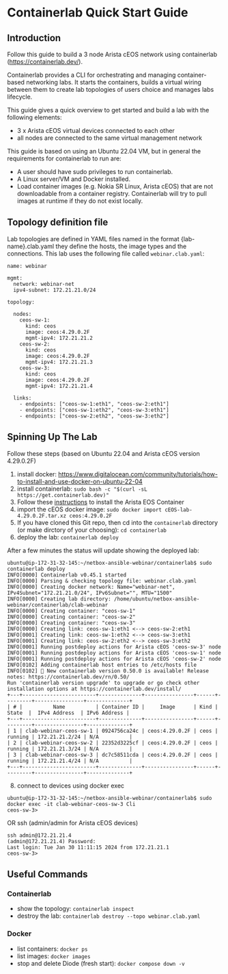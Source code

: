 # Containerlab Quick Start Guide

## Introduction
Follow this guide to build a 3 node Arista cEOS network using containerlab (https://containerlab.dev/). 

Containerlab provides a CLI for orchestrating and managing container-based networking labs. It starts the containers, builds a virtual wiring between them to create lab topologies of users choice and manages labs lifecycle.

This guide gives a quick overview to get started and build a lab with the following elements: 

- 3 x Arista cEOS virtual devices connected to each other
- all nodes are connected to the same virtual management network 

This guide is based on using an Ubuntu 22.04 VM, but in general the requirements for containerlab to run are: 

- A user should have sudo privileges to run containerlab.
- A Linux server/VM and Docker installed.
- Load container images (e.g. Nokia SR Linux, Arista cEOS) that are not downloadable from a container registry. Containerlab will try to pull images at runtime if they do not exist locally. 

## Topology definition file
Lab topologies are defined in YAML files named in the format {lab-name}.clab.yaml they define the hosts, the image types and the connections. This lab uses the following file called `webinar.clab.yaml`:

```
name: webinar

mgmt:
  network: webinar-net
  ipv4-subnet: 172.21.21.0/24

topology:

  nodes:
    ceos-sw-1:
      kind: ceos
      image: ceos:4.29.0.2F
      mgmt-ipv4: 172.21.21.2
    ceos-sw-2:
      kind: ceos
      image: ceos:4.29.0.2F
      mgmt-ipv4: 172.21.21.3
    ceos-sw-3:
      kind: ceos
      image: ceos:4.29.0.2F
      mgmt-ipv4: 172.21.21.4

  links:
    - endpoints: ["ceos-sw-1:eth1", "ceos-sw-2:eth1"]
    - endpoints: ["ceos-sw-1:eth2", "ceos-sw-3:eth1"]
    - endpoints: ["ceos-sw-2:eth2", "ceos-sw-3:eth2"]
```

## Spinning Up The Lab
Follow these steps (based on Ubuntu 22.04 and Arista cEOS version 4.29.0.2F)

1. install docker: https://www.digitalocean.com/community/tutorials/how-to-install-and-use-docker-on-ubuntu-22-04
2. install containerlab: 
`sudo bash -c "$(curl -sL https://get.containerlab.dev)"`
3. Follow these [instructions](https://netlab.tools/labs/ceos/) to install the Arista EOS Container
4. import the cEOS docker image: 
`sudo docker import cEOS-lab-4.29.0.2F.tar.xz ceos:4.29.0.2F`
6. If you have cloned this Git repo, then cd into the `containerlab` directory (or make dirctory of your choosing): 
`cd containerlab`
8. deploy the lab: 
`containerlab deploy`

After a few minutes the status will update showing the deployed lab: 
```
ubuntu@ip-172-31-32-145:~/netbox-ansible-webinar/containerlab$ sudo containerlab deploy
INFO[0000] Containerlab v0.45.1 started                 
INFO[0000] Parsing & checking topology file: webinar.clab.yaml 
INFO[0000] Creating docker network: Name="webinar-net", IPv4Subnet="172.21.21.0/24", IPv6Subnet="", MTU="1500" 
INFO[0000] Creating lab directory: /home/ubuntu/netbox-ansible-webinar/containerlab/clab-webinar 
INFO[0000] Creating container: "ceos-sw-1"              
INFO[0000] Creating container: "ceos-sw-2"              
INFO[0000] Creating container: "ceos-sw-3"              
INFO[0000] Creating link: ceos-sw-1:eth1 <--> ceos-sw-2:eth1 
INFO[0001] Creating link: ceos-sw-1:eth2 <--> ceos-sw-3:eth1 
INFO[0001] Creating link: ceos-sw-2:eth2 <--> ceos-sw-3:eth2 
INFO[0001] Running postdeploy actions for Arista cEOS 'ceos-sw-3' node 
INFO[0001] Running postdeploy actions for Arista cEOS 'ceos-sw-1' node 
INFO[0001] Running postdeploy actions for Arista cEOS 'ceos-sw-2' node 
INFO[0102] Adding containerlab host entries to /etc/hosts file 
INFO[0102] 🎉 New containerlab version 0.50.0 is available! Release notes: https://containerlab.dev/rn/0.50/
Run 'containerlab version upgrade' to upgrade or go check other installation options at https://containerlab.dev/install/ 
+---+------------------------+--------------+----------------+------+---------+----------------+--------------+
| # |          Name          | Container ID |     Image      | Kind |  State  |  IPv4 Address  | IPv6 Address |
+---+------------------------+--------------+----------------+------+---------+----------------+--------------+
| 1 | clab-webinar-ceos-sw-1 | 0924756ca24c | ceos:4.29.0.2F | ceos | running | 172.21.21.2/24 | N/A          |
| 2 | clab-webinar-ceos-sw-2 | 22352d3225cf | ceos:4.29.0.2F | ceos | running | 172.21.21.3/24 | N/A          |
| 3 | clab-webinar-ceos-sw-3 | dc7c58511cda | ceos:4.29.0.2F | ceos | running | 172.21.21.4/24 | N/A          |
+---+------------------------+--------------+----------------+------+---------+----------------+--------------+
```
8. connect to devices using docker exec
```
ubuntu@ip-172-31-32-145:~/netbox-ansible-webinar/containerlab$ sudo docker exec -it clab-webinar-ceos-sw-3 Cli
ceos-sw-3>
```
OR ssh (admin/admin for Arista cEOS devices)
```
ssh admin@172.21.21.4
(admin@172.21.21.4) Password: 
Last login: Tue Jan 30 11:11:15 2024 from 172.21.21.1
ceos-sw-3>
```

## Useful Commands

### Containerlab

- show the topology: `containerlab inspect`
- destroy the lab: `containerlab destroy --topo webinar.clab.yaml`

### Docker

- list containers: `docker ps`
- list images: `docker images`
- stop and delete Diode (fresh start): `docker compose down -v`